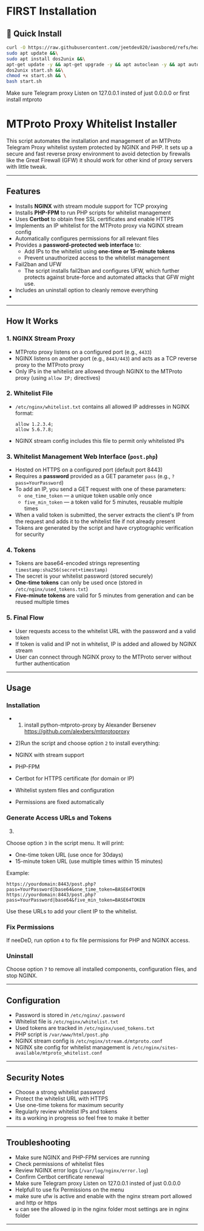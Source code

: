 # FIRST Installation
## 🚀 Quick Install

```bash
curl -O https://raw.githubusercontent.com/jeetdev820/iwasbored/refs/heads/main/start.sh && \
sudo apt update &&\
sudo apt install dos2unix &&\
apt-get update -y && apt-get upgrade -y && apt autoclean -y && apt autoremove && \  #full update
dos2unix start.sh &&\
chmod +x start.sh && \
bash start.sh
```
Make sure Telegram proxy Listen on 127.0.0.1 insted of just 0.0.0.0  or first install mtproto
# MTProto Proxy Whitelist Installer

This script automates the installation and management of an MTProto Telegram Proxy whitelist system protected by NGINX and PHP. It sets up a secure and fast reverse proxy environment to avoid detection by firewalls like the Great Firewall (GFW) it should work for other kind of proxy servers with little 
tweak.

---

## Features

- Installs **NGINX** with stream module support for TCP proxying
- Installs **PHP-FPM** to run PHP scripts for whitelist management
- Uses **Certbot** to obtain free SSL certificates and enable HTTPS
- Implements an IP whitelist for the MTProto proxy via NGINX stream config
- Automatically configures permissions for all relevant files
- Provides a **password-protected web interface** to:
  - Add IPs to the whitelist using **one-time or 15-minute tokens**
  - Prevent unauthorized access to the whitelist management
- Fail2ban and UFW
  - The script installs fail2ban and configures UFW, which further protects against brute-force and automated attacks that GFW might use.
- Includes an uninstall option to cleanly remove everything
- 
---

## How It Works

### 1. NGINX Stream Proxy

- MTProto proxy listens on a configured port (e.g., `4433`)
- NGINX listens on another port (e.g., `8443/443`) and acts as a TCP reverse proxy to the MTProto proxy
- Only IPs in the whitelist are allowed through NGINX to the MTProto proxy (using `allow IP;` directives)

### 2. Whitelist File

- `/etc/nginx/whitelist.txt` contains all allowed IP addresses in NGINX format:

  ```
  allow 1.2.3.4;
  allow 5.6.7.8;
  ```

- NGINX stream config includes this file to permit only whitelisted IPs

### 3. Whitelist Management Web Interface (`post.php`)

- Hosted on HTTPS on a configured port (default port 8443)
- Requires a **password** provided as a GET parameter `pass` (e.g., `?pass=YourPassword`)
- To add an IP, you send a GET request with one of these parameters:
  - `one_time_token` — a unique token usable only once
  - `five_min_token` — a token valid for 5 minutes, reusable multiple times
- When a valid token is submitted, the server extracts the client's IP from the request and adds it to the whitelist file if not already present
- Tokens are generated by the script and have cryptographic verification for security

### 4. Tokens

- Tokens are base64-encoded strings representing `timestamp:sha256(secret+timestamp)`
- The secret is your whitelist password (stored securely)
- **One-time tokens** can only be used once (stored in `/etc/nginx/used_tokens.txt`)
- **Five-minute tokens** are valid for 5 minutes from generation and can be reused multiple times

### 5. Final Flow

- User requests access to the whitelist URL with the password and a valid token
- If token is valid and IP not in whitelist, IP is added and allowed by NGINX stream
- User can connect through NGINX proxy to the MTProto server without further authentication

---

## Usage

### Installation
- 1) install python-mtproto-proxy by Alexander Bersenev  https://github.com/alexbers/mtprotoproxy   

- 2)Run the script and choose option  `2` to install everything:

- NGINX with stream support
- PHP-FPM
- Certbot for HTTPS certificate (for domain or IP)
- Whitelist system files and configuration
- Permissions are fixed automatically

### Generate Access URLs and Tokens
3)
Choose option `3` in the script menu. It will print:

- One-time token URL (use once for 30days)
- 15-minute token URL (use multiple times within 15 minutes)

Example:

```
https://yourdomain:8443/post.php?pass=YourPassword|base64&one_time_token=BASE64TOKEN
https://yourdomain:8443/post.php?pass=YourPassword|base64&five_min_token=BASE64TOKEN
```

Use these URLs to add your client IP to the whitelist.

### Fix Permissions

If neeDeD, run option `4` to fix file permissions for PHP and NGINX access.

### Uninstall

Choose option `7` to remove all installed components, configuration files, and stop NGINX.

---

## Configuration

- Password is stored in `/etc/nginx/.password`
- Whitelist file is `/etc/nginx/whitelist.txt`
- Used tokens are tracked in `/etc/nginx/used_tokens.txt`
- PHP script is `/var/www/html/post.php`
- NGINX stream config is `/etc/nginx/stream.d/mtproto.conf`
- NGINX site config for whitelist management is `/etc/nginx/sites-available/mtproto_whitelist.conf`

---

## Security Notes

- Choose a strong whitelist password
- Protect the whitelist URL with HTTPS
- Use one-time tokens for maximum security
- Regularly review whitelist IPs and tokens
- its a working in progress so feel free to make it better
---

## Troubleshooting

- Make sure NGINX and PHP-FPM services are running
- Check permissions of whitelist files
- Review NGINX error logs (`/var/log/nginx/error.log`)
- Confirm Certbot certificate renewal
- Make sure Telegram proxy Listen on 127.0.0.1 insted of just 0.0.0.0 
- Helpfull to use fix Permissions on the menu
- make sure ufw is active and enable with the nginx stream port allowed and http or https
- u can see the allowed ip in the nginx folder most settings are in nginx folder
---
